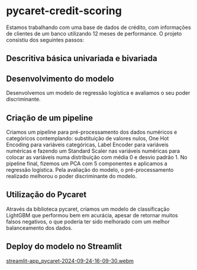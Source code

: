 # pycaret-credit-scoring

Estamos trabalhando com uma base de dados de crédito, com informações de clientes de um banco utilizando 12 meses de performance. O projeto consistiu dos seguintes passos:

## Descritiva básica univariada e bivariada

## Desenvolvimento do modelo

Desenvolvemos um modelo de regressão logística e avaliamos o seu poder discriminante. 

## Criação de um pipeline

Criamos um pipeline para pré-processamento dos dados numéricos e categóricos contemplando: substituição de valores nulos, One Hot Encoding para variáveis categóricas, Label Encoder para variáveis numéricas e fazendo um Standard Scaler nas variáveis numéricas para colocar as variáveis numa distribuição com média 0 e desvio padrão 1. No pipeline final, fizemos um PCA com 5 componentes e aplicamos a regressão logística. Pela avaliação do modelo, o pré-processamento realizado melhorou o poder discriminante do modelo. 

## Utilização do Pycaret

Através da biblioteca pycaret, criamos um modelo de classificação LightGBM que performou bem em acurácia, apesar de retornar muitos falsos negativos, o que poderia ter sido melhorado com um melhor balanceamento dos dados.

## Deploy do modelo no Streamlit

[streamlit-app_pycaret-2024-09-24-16-09-30.webm](https://github.com/user-attachments/assets/bbc14953-47cb-424d-b025-dae30ed84bc5)
